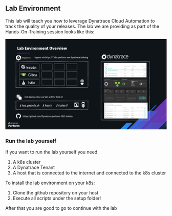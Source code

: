 ## Lab Environment

This lab will teach you how to leverage Dynatrace Cloud Automation to track the quality of your releases.
The lab we are providing as part of the Hands-On-Training session looks like this:

![](../../assets/images/laboverview.png)


### Run the lab yourself

If you want to run the lab yourself you need
1. A k8s cluster
2. A Dynatrace Tenant
3. A host that is connected to the internet and connected to the k8s cluster

To install the lab environment on your k8s:
1. Clone the github repository on your host
2. Execute all scripts under the setup folder!

After that you are good to go to continue with the lab